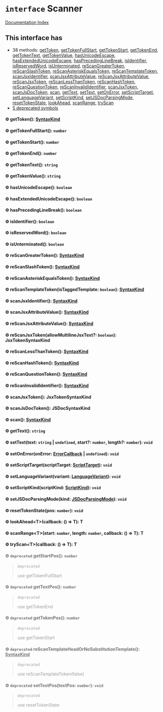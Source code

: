 # `interface` Scanner

[Documentation Index](../README.md)

## This interface has

- 38 methods:
[getToken](#-gettoken-syntaxkind),
[getTokenFullStart](#-gettokenfullstart-number),
[getTokenStart](#-gettokenstart-number),
[getTokenEnd](#-gettokenend-number),
[getTokenText](#-gettokentext-string),
[getTokenValue](#-gettokenvalue-string),
[hasUnicodeEscape](#-hasunicodeescape-boolean),
[hasExtendedUnicodeEscape](#-hasextendedunicodeescape-boolean),
[hasPrecedingLineBreak](#-hasprecedinglinebreak-boolean),
[isIdentifier](#-isidentifier-boolean),
[isReservedWord](#-isreservedword-boolean),
[isUnterminated](#-isunterminated-boolean),
[reScanGreaterToken](#-rescangreatertoken-syntaxkind),
[reScanSlashToken](#-rescanslashtoken-syntaxkind),
[reScanAsteriskEqualsToken](#-rescanasteriskequalstoken-syntaxkind),
[reScanTemplateToken](#-rescantemplatetokenistaggedtemplate-boolean-syntaxkind),
[scanJsxIdentifier](#-scanjsxidentifier-syntaxkind),
[scanJsxAttributeValue](#-scanjsxattributevalue-syntaxkind),
[reScanJsxAttributeValue](#-rescanjsxattributevalue-syntaxkind),
[reScanJsxToken](#-rescanjsxtokenallowmultilinejsxtext-boolean-jsxtokensyntaxkind),
[reScanLessThanToken](#-rescanlessthantoken-syntaxkind),
[reScanHashToken](#-rescanhashtoken-syntaxkind),
[reScanQuestionToken](#-rescanquestiontoken-syntaxkind),
[reScanInvalidIdentifier](#-rescaninvalididentifier-syntaxkind),
[scanJsxToken](#-scanjsxtoken-jsxtokensyntaxkind),
[scanJsDocToken](#-scanjsdoctoken-jsdocsyntaxkind),
[scan](#-scan-syntaxkind),
[getText](#-gettext-string),
[setText](#-settexttext-string--undefined-start-number-length-number-void),
[setOnError](#-setonerroronerror-errorcallback--undefined-void),
[setScriptTarget](#-setscripttargetscripttarget-scripttarget-void),
[setLanguageVariant](#-setlanguagevariantvariant-languagevariant-void),
[setScriptKind](#-setscriptkindscriptkind-scriptkind-void),
[setJSDocParsingMode](#-setjsdocparsingmodekind-jsdocparsingmode-void),
[resetTokenState](#-resettokenstatepos-number-void),
[lookAhead](#-lookaheadtcallback---t-t),
[scanRange](#-scanrangetstart-number-length-number-callback---t-t),
[tryScan](#-tryscantcallback---t-t)
- [5 deprecated symbols](#-deprecated-getstartpos-number)


#### ⚙ getToken(): [SyntaxKind](../private.enum.SyntaxKind/README.md)



#### ⚙ getTokenFullStart(): `number`



#### ⚙ getTokenStart(): `number`



#### ⚙ getTokenEnd(): `number`



#### ⚙ getTokenText(): `string`



#### ⚙ getTokenValue(): `string`



#### ⚙ hasUnicodeEscape(): `boolean`



#### ⚙ hasExtendedUnicodeEscape(): `boolean`



#### ⚙ hasPrecedingLineBreak(): `boolean`



#### ⚙ isIdentifier(): `boolean`



#### ⚙ isReservedWord(): `boolean`



#### ⚙ isUnterminated(): `boolean`



#### ⚙ reScanGreaterToken(): [SyntaxKind](../private.enum.SyntaxKind/README.md)



#### ⚙ reScanSlashToken(): [SyntaxKind](../private.enum.SyntaxKind/README.md)



#### ⚙ reScanAsteriskEqualsToken(): [SyntaxKind](../private.enum.SyntaxKind/README.md)



#### ⚙ reScanTemplateToken(isTaggedTemplate: `boolean`): [SyntaxKind](../private.enum.SyntaxKind/README.md)



#### ⚙ scanJsxIdentifier(): [SyntaxKind](../private.enum.SyntaxKind/README.md)



#### ⚙ scanJsxAttributeValue(): [SyntaxKind](../private.enum.SyntaxKind/README.md)



#### ⚙ reScanJsxAttributeValue(): [SyntaxKind](../private.enum.SyntaxKind/README.md)



#### ⚙ reScanJsxToken(allowMultilineJsxText?: `boolean`): JsxTokenSyntaxKind



#### ⚙ reScanLessThanToken(): [SyntaxKind](../private.enum.SyntaxKind/README.md)



#### ⚙ reScanHashToken(): [SyntaxKind](../private.enum.SyntaxKind/README.md)



#### ⚙ reScanQuestionToken(): [SyntaxKind](../private.enum.SyntaxKind/README.md)



#### ⚙ reScanInvalidIdentifier(): [SyntaxKind](../private.enum.SyntaxKind/README.md)



#### ⚙ scanJsxToken(): JsxTokenSyntaxKind



#### ⚙ scanJsDocToken(): JSDocSyntaxKind



#### ⚙ scan(): [SyntaxKind](../private.enum.SyntaxKind/README.md)



#### ⚙ getText(): `string`



#### ⚙ setText(text: `string` | `undefined`, start?: `number`, length?: `number`): `void`



#### ⚙ setOnError(onError: [ErrorCallback](../private.type.ErrorCallback/README.md) | `undefined`): `void`



#### ⚙ setScriptTarget(scriptTarget: [ScriptTarget](../private.enum.ScriptTarget/README.md)): `void`



#### ⚙ setLanguageVariant(variant: [LanguageVariant](../private.enum.LanguageVariant/README.md)): `void`



#### ⚙ setScriptKind(scriptKind: [ScriptKind](../private.enum.ScriptKind/README.md)): `void`



#### ⚙ setJSDocParsingMode(kind: [JSDocParsingMode](../private.enum.JSDocParsingMode/README.md)): `void`



#### ⚙ resetTokenState(pos: `number`): `void`



#### ⚙ lookAhead\<T>(callback: () => T): T



#### ⚙ scanRange\<T>(start: `number`, length: `number`, callback: () => T): T



#### ⚙ tryScan\<T>(callback: () => T): T



<div style="opacity:0.6">

#### ⚙ `deprecated` getStartPos(): `number`

> `deprecated`
> 
> use getTokenFullStart



#### ⚙ `deprecated` getTextPos(): `number`

> `deprecated`
> 
> use getTokenEnd



#### ⚙ `deprecated` getTokenPos(): `number`

> `deprecated`
> 
> use getTokenStart



#### ⚙ `deprecated` reScanTemplateHeadOrNoSubstitutionTemplate(): [SyntaxKind](../private.enum.SyntaxKind/README.md)

> `deprecated`
> 
> use reScanTemplateToken(false)



#### ⚙ `deprecated` setTextPos(textPos: `number`): `void`

> `deprecated`
> 
> use resetTokenState



</div>

